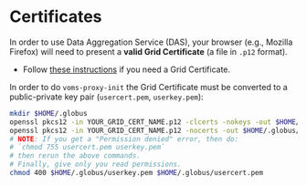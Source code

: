 # Certificates

In order to use Data Aggregation Service (DAS),
your browser (e.g., Mozilla Firefox) will need to present
a **valid Grid Certificate** (a file in `.p12` format).

* Follow [these instructions](https://twiki.cern.ch/twiki/bin/viewauth/CMS/DQMGUIGridCertificate)
if you need a Grid Certificate.

In order to do `voms-proxy-init` the Grid Certificate must be
converted to a public-private key pair (`usercert.pem`, `userkey.pem`):

```bash
mkdir $HOME/.globus
openssl pkcs12 -in YOUR_GRID_CERT_NAME.p12 -clcerts -nokeys -out $HOME/.globus/usercert.pem
openssl pkcs12 -in YOUR_GRID_CERT_NAME.p12 -nocerts -out $HOME/.globus/userkey.pem
# NOTE: If you get a "Permission denied" error, then do:
# `chmod 755 usercert.pem userkey.pem`
# then rerun the above commands.
# Finally, give only you read permissions.
chmod 400 $HOME/.globus/userkey.pem $HOME/.globus/usercert.pem
```
